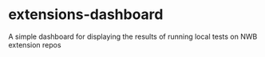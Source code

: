# extensions-dashboard
A simple dashboard for displaying the results of running local tests on NWB extension repos
